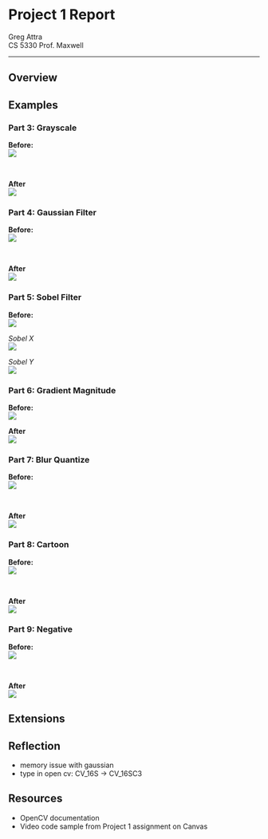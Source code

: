 # Project 1 Report
Greg Attra <br>
CS 5330 Prof. Maxwell

---

## Overview

## Examples

### Part 3: Grayscale

**Before:**
<br>
<img src="images/examples/gs_before.jpg"/>

<br>

**After**
<br>
<img src="images/examples/gs_after.jpg"/>

### Part 4: Gaussian Filter

**Before:**
<br>
<img src="images/examples/cat.jpeg"/>

<br>

**After**
<br>
<img src="images/examples/blur_after.png"/>

### Part 5: Sobel Filter

**Before:**
<br>
<img src="images/examples/sudoku.jpeg"/>

*Sobel X*
<br>
<img src="images/examples/sobelX_after.png"/>

*Sobel Y*
<br>
<img src="images/examples/sobelY_after.png"/>

### Part 6: Gradient Magnitude

**Before:**
<br>
<img src="images/examples/sudoku.jpeg"/>

**After**
<br>
<img src="images/examples/magnitude_after.png"/>

### Part 7: Blur Quantize

**Before:**
<br>
<img src="images/examples/dog.jpeg"/>

<br>

**After**
<br>
<img src="images/examples/bq_after.png"/>

### Part 8: Cartoon

**Before:**
<br>
<img src="images/examples/building.jpeg"/>

<br>

**After**
<br>
<img src="images/examples/cartoon_after.png"/>

### Part 9: Negative

**Before:**
<br>
<img src="images/examples/cat.jpeg"/>

<br>

**After**
<br>
<img src="images/examples/negative_after.jpg"/>


## Extensions

## Reflection
- memory issue with gaussian
- type in open cv: CV_16S -> CV_16SC3

## Resources
- OpenCV documentation
- Video code sample from Project 1 assignment on Canvas